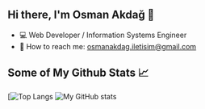 ## Hi there, I'm Osman Akdağ 👋

- :computer: Web Developer / Information Systems Engineer
- :email: How to reach me: osmanakdag.iletisim@gmail.com

## Some of My Github Stats 📈

[![Top Langs](https://github-readme-stats.vercel.app/api/top-langs/?username=osman-akdag&count_private=true&theme=tokyonight)
![My GitHub stats](https://github-readme-stats.vercel.app/api?username=osman-akdag&include_all_commits=true&show_icons=true&theme=tokyonight)


